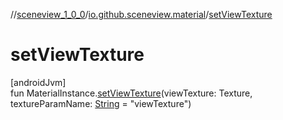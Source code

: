 //[sceneview_1_0_0](../../index.md)/[io.github.sceneview.material](index.md)/[setViewTexture](set-view-texture.md)

# setViewTexture

[androidJvm]\
fun MaterialInstance.[setViewTexture](set-view-texture.md)(viewTexture: Texture, textureParamName: [String](https://kotlinlang.org/api/latest/jvm/stdlib/kotlin/-string/index.html) = &quot;viewTexture&quot;)
